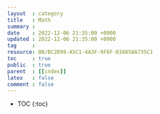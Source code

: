 ```yaml
---
layout  : category
title   : Math
summary : 
date    : 2022-12-06 21:35:00 +0900
updated : 2022-12-06 21:35:00 +0900
tag     : 
resource: 0B/BC2D99-A5C1-4A3F-9F6F-016858A735C1
toc     : true
public  : true
parent  : [[index]]
latex   : false
comment : false
---
```

* TOC
{:toc}